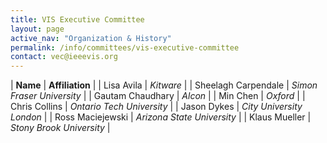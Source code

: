 ```yaml
---
title: VIS Executive Committee
layout: page
active_nav: "Organization & History"
permalink: /info/committees/vis-executive-committee
contact: vec@ieeevis.org
---
```


| **Name** | **Affiliation** |
| Lisa Avila | *Kitware* |
| Sheelagh Carpendale | *Simon Fraser University* |
| Gautam Chaudhary | *Alcon* |
| Min Chen | *Oxford* |
| Chris Collins | *Ontario Tech University* |
| Jason Dykes | *City University London* |
| Ross Maciejewski | *Arizona State University* |
| Klaus Mueller | *Stony Brook University* |